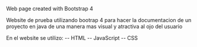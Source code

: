 Web page created with Bootstrap 4

Website de prueba utilizando bootrap 4 para hacer la documentacion de un proyecto en java de una manera mas visual y atractiva al ojo del usuario

En el website se utilizo:
-- HTML
-- JavaScript
-- CSS